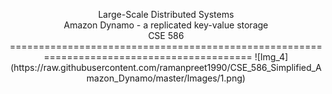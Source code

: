 <p align="center">Large-Scale Distributed Systems</br>Amazon Dynamo - a replicated key-value storage</br>CSE 586
==========================================================================================
![Img_4](https://raw.githubusercontent.com/ramanpreet1990/CSE_586_Simplified_Amazon_Dynamo/master/Images/1.png)
